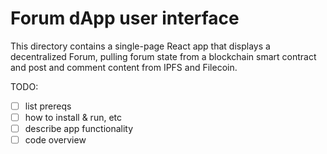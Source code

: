 # Forum dApp user interface

This directory contains a single-page React app that displays a decentralized Forum, pulling forum state from a blockchain smart contract and post and comment content from IPFS and Filecoin.

TODO:

- [ ] list prereqs
- [ ] how to install & run, etc
- [ ] describe app functionality
- [ ] code overview
